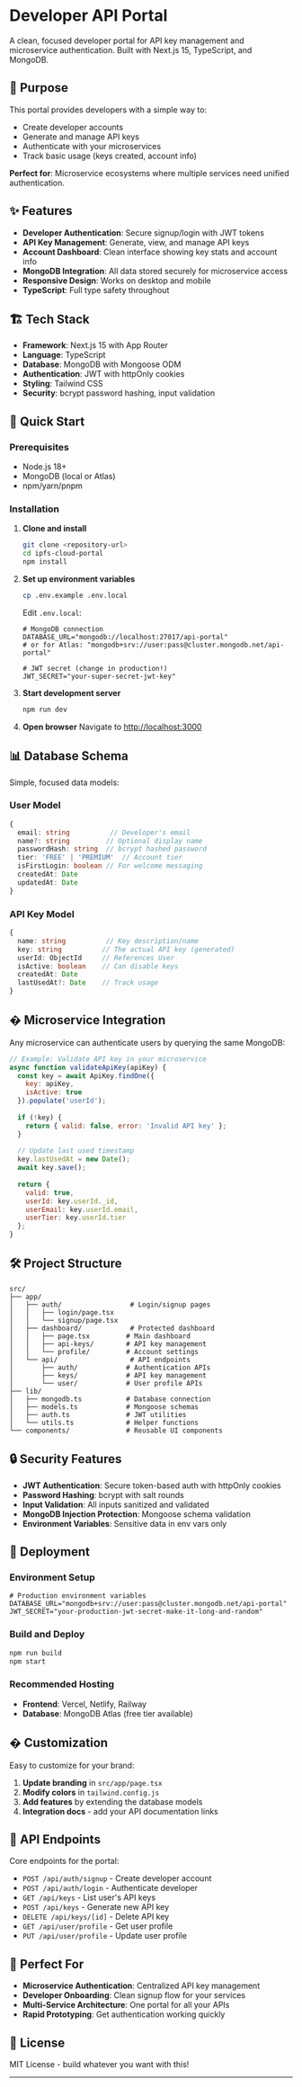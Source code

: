 # Developer API Portal

A clean, focused developer portal for API key management and microservice authentication. Built with Next.js 15, TypeScript, and MongoDB.

## 🎯 Purpose

This portal provides developers with a simple way to:
- Create developer accounts
- Generate and manage API keys  
- Authenticate with your microservices
- Track basic usage (keys created, account info)

**Perfect for**: Microservice ecosystems where multiple services need unified authentication.

## ✨ Features

- **Developer Authentication**: Secure signup/login with JWT tokens
- **API Key Management**: Generate, view, and manage API keys
- **Account Dashboard**: Clean interface showing key stats and account info  
- **MongoDB Integration**: All data stored securely for microservice access
- **Responsive Design**: Works on desktop and mobile
- **TypeScript**: Full type safety throughout

## 🏗️ Tech Stack

- **Framework**: Next.js 15 with App Router
- **Language**: TypeScript
- **Database**: MongoDB with Mongoose ODM
- **Authentication**: JWT with httpOnly cookies
- **Styling**: Tailwind CSS
- **Security**: bcrypt password hashing, input validation

## 🚀 Quick Start

### Prerequisites

- Node.js 18+ 
- MongoDB (local or Atlas)
- npm/yarn/pnpm

### Installation

1. **Clone and install**
   ```bash
   git clone <repository-url>
   cd ipfs-cloud-portal
   npm install
   ```

2. **Set up environment variables**
   ```bash
   cp .env.example .env.local
   ```
   
   Edit `.env.local`:
   ```env
   # MongoDB connection
   DATABASE_URL="mongodb://localhost:27017/api-portal"
   # or for Atlas: "mongodb+srv://user:pass@cluster.mongodb.net/api-portal"
   
   # JWT secret (change in production!)
   JWT_SECRET="your-super-secret-jwt-key"
   ```

3. **Start development server**
   ```bash
   npm run dev
   ```

4. **Open browser**
   Navigate to [http://localhost:3000](http://localhost:3000)

## 📊 Database Schema

Simple, focused data models:

### User Model
```typescript
{
  email: string          // Developer's email
  name?: string         // Optional display name  
  passwordHash: string  // bcrypt hashed password
  tier: 'FREE' | 'PREMIUM'  // Account tier
  isFirstLogin: boolean // For welcome messaging
  createdAt: Date
  updatedAt: Date
}
```

### API Key Model
```typescript
{
  name: string          // Key description/name
  key: string          // The actual API key (generated)
  userId: ObjectId     // References User
  isActive: boolean    // Can disable keys
  createdAt: Date
  lastUsedAt?: Date    // Track usage
}
```

## � Microservice Integration

Any microservice can authenticate users by querying the same MongoDB:

```javascript
// Example: Validate API key in your microservice
async function validateApiKey(apiKey) {
  const key = await ApiKey.findOne({ 
    key: apiKey, 
    isActive: true 
  }).populate('userId');
  
  if (!key) {
    return { valid: false, error: 'Invalid API key' };
  }
  
  // Update last used timestamp
  key.lastUsedAt = new Date();
  await key.save();
  
  return { 
    valid: true, 
    userId: key.userId._id,
    userEmail: key.userId.email,
    userTier: key.userId.tier
  };
}
```

## 🛠️ Project Structure

```
src/
├── app/
│   ├── auth/                 # Login/signup pages
│   │   ├── login/page.tsx
│   │   └── signup/page.tsx
│   ├── dashboard/            # Protected dashboard
│   │   ├── page.tsx         # Main dashboard
│   │   ├── api-keys/        # API key management
│   │   └── profile/         # Account settings
│   └── api/                  # API endpoints
│       ├── auth/            # Authentication APIs
│       ├── keys/            # API key management
│       └── user/            # User profile APIs
├── lib/
│   ├── mongodb.ts           # Database connection
│   ├── models.ts            # Mongoose schemas
│   ├── auth.ts              # JWT utilities
│   └── utils.ts             # Helper functions
└── components/              # Reusable UI components
```

## 🔒 Security Features

- **JWT Authentication**: Secure token-based auth with httpOnly cookies
- **Password Hashing**: bcrypt with salt rounds
- **Input Validation**: All inputs sanitized and validated
- **MongoDB Injection Protection**: Mongoose schema validation
- **Environment Variables**: Sensitive data in env vars only

## 🚀 Deployment

### Environment Setup
```env
# Production environment variables
DATABASE_URL="mongodb+srv://user:pass@cluster.mongodb.net/api-portal"
JWT_SECRET="your-production-jwt-secret-make-it-long-and-random"
```

### Build and Deploy
```bash
npm run build
npm start
```

### Recommended Hosting
- **Frontend**: Vercel, Netlify, Railway
- **Database**: MongoDB Atlas (free tier available)

## � Customization

Easy to customize for your brand:

1. **Update branding** in `src/app/page.tsx`
2. **Modify colors** in `tailwind.config.js`  
3. **Add features** by extending the database models
4. **Integration docs** - add your API documentation links

## 📝 API Endpoints

Core endpoints for the portal:

- `POST /api/auth/signup` - Create developer account
- `POST /api/auth/login` - Authenticate developer  
- `GET /api/keys` - List user's API keys
- `POST /api/keys` - Generate new API key
- `DELETE /api/keys/[id]` - Delete API key
- `GET /api/user/profile` - Get user profile
- `PUT /api/user/profile` - Update user profile

## 🤝 Perfect For

- **Microservice Authentication**: Centralized API key management
- **Developer Onboarding**: Clean signup flow for your services
- **Multi-Service Architecture**: One portal for all your APIs
- **Rapid Prototyping**: Get authentication working quickly

## 📄 License

MIT License - build whatever you want with this!

---

